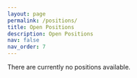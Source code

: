 ```yaml
---
layout: page
permalink: /positions/
title: Open Positions
description: Open Positions
nav: false
nav_order: 7
---
```




There are currently no positions available.

